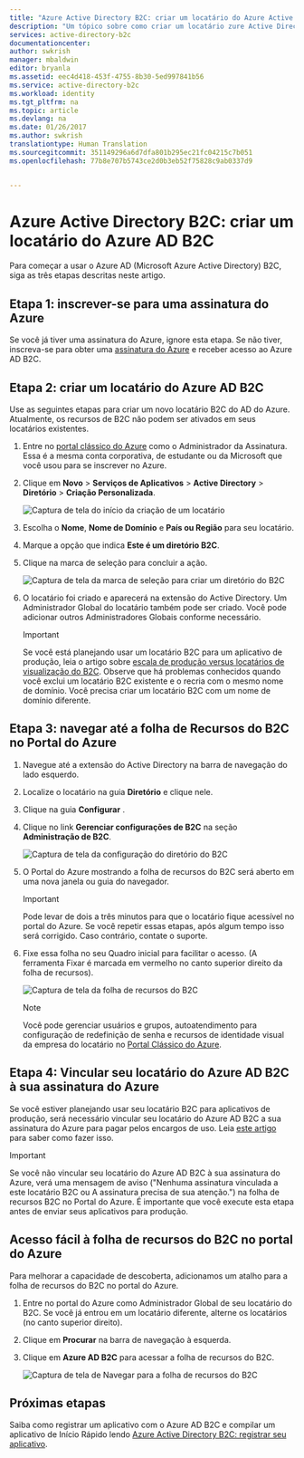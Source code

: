 ```yaml
---
title: "Azure Active Directory B2C: criar um locatário do Azure Active Directory B2C | Microsoft Docs"
description: "Um tópico sobre como criar um locatário zure Active Directory B2C"
services: active-directory-b2c
documentationcenter: 
author: swkrish
manager: mbaldwin
editor: bryanla
ms.assetid: eec4d418-453f-4755-8b30-5ed997841b56
ms.service: active-directory-b2c
ms.workload: identity
ms.tgt_pltfrm: na
ms.topic: article
ms.devlang: na
ms.date: 01/26/2017
ms.author: swkrish
translationtype: Human Translation
ms.sourcegitcommit: 351149296a6d7dfa801b295ec21fc04215c7b051
ms.openlocfilehash: 77b8e707b5743ce2d0b3eb52f75828c9ab0337d9


---
```

# <a name="azure-active-directory-b2c-create-an-azure-ad-b2c-tenant"></a>Azure Active Directory B2C: criar um locatário do Azure AD B2C
Para começar a usar o Azure AD (Microsoft Azure Active Directory) B2C, siga as três etapas descritas neste artigo.

## <a name="step-1-sign-up-for-an-azure-subscription"></a>Etapa 1: inscrever-se para uma assinatura do Azure
Se você já tiver uma assinatura do Azure, ignore esta etapa. Se não tiver, inscreva-se para obter uma [assinatura do Azure](../active-directory/sign-up-organization.md) e receber acesso ao Azure AD B2C.

## <a name="step-2-create-an-azure-ad-b2c-tenant"></a>Etapa 2: criar um locatário do Azure AD B2C
Use as seguintes etapas para criar um novo locatário B2C do AD do Azure. Atualmente, os recursos de B2C não podem ser ativados em seus locatários existentes.

1. Entre no [portal clássico do Azure](https://manage.windowsazure.com/) como o Administrador da Assinatura. Essa é a mesma conta corporativa, de estudante ou da Microsoft que você usou para se inscrever no Azure.
2. Clique em **Novo** > **Serviços de Aplicativos** > **Active Directory** > **Diretório** > **Criação Personalizada**.
   
    ![Captura de tela do início da criação de um locatário](./media/active-directory-b2c-get-started/new-directory.png)
3. Escolha o **Nome**, **Nome de Domínio** e **País ou Região** para seu locatário.
4. Marque a opção que indica **Este é um diretório B2C**.
5. Clique na marca de seleção para concluir a ação.
   
    ![Captura de tela da marca de seleção para criar um diretório do B2C](./media/active-directory-b2c-get-started/create-b2c-directory.png)
6. O locatário foi criado e aparecerá na extensão do Active Directory. Um Administrador Global do locatário também pode ser criado. Você pode adicionar outros Administradores Globais conforme necessário.
   
   > [!IMPORTANT]
   > Se você está planejando usar um locatário B2C para um aplicativo de produção, leia o artigo sobre [escala de produção versus locatários de visualização do B2C](active-directory-b2c-reference-tenant-type.md). Observe que há problemas conhecidos quando você exclui um locatário B2C existente e o recria com o mesmo nome de domínio. Você precisa criar um locatário B2C com um nome de domínio diferente.
   > 
   > 

## <a name="step-3-navigate-to-the-b2c-features-blade-on-the-azure-portal"></a>Etapa 3: navegar até a folha de Recursos do B2C no Portal do Azure
1. Navegue até a extensão do Active Directory na barra de navegação do lado esquerdo.
2. Localize o locatário na guia **Diretório** e clique nele.
3. Clique na guia **Configurar** .
4. Clique no link **Gerenciar configurações de B2C** na seção **Administração de B2C**.
   
    ![Captura de tela da configuração do diretório do B2C](./media/active-directory-b2c-get-started/b2c-directory-configure-tab.png)
5. O Portal do Azure mostrando a folha de recursos do B2C será aberto em uma nova janela ou guia do navegador.
   
   > [!IMPORTANT]
   > Pode levar de dois a três minutos para que o locatário fique acessível no portal do Azure. Se você repetir essas etapas, após algum tempo isso será corrigido. Caso contrário, contate o suporte.
   > 
   > 
6. Fixe essa folha no seu Quadro inicial para facilitar o acesso. (A ferramenta Fixar é marcada em vermelho no canto superior direito da folha de recursos).
   
    ![Captura de tela da folha de recursos do B2C](./media/active-directory-b2c-get-started/b2c-features-blade.png)
   
   > [!NOTE]
   > Você pode gerenciar usuários e grupos, autoatendimento para configuração de redefinição de senha e recursos de identidade visual da empresa do locatário no [Portal Clássico do Azure](https://manage.windowsazure.com/).
   > 
   > 

## <a name="step-4-link-your-azure-ad-b2c-tenant-to-your-azure-subscription"></a>Etapa 4: Vincular seu locatário do Azure AD B2C à sua assinatura do Azure
Se você estiver planejando usar seu locatário B2C para aplicativos de produção, será necessário vincular seu locatário do Azure AD B2C a sua assinatura do Azure para pagar pelos encargos de uso. Leia [este artigo](active-directory-b2c-how-to-enable-billing.md) para saber como fazer isso.

   > [!IMPORTANT]
   > Se você não vincular seu locatário do Azure AD B2C à sua assinatura do Azure, verá uma mensagem de aviso ("Nenhuma assinatura vinculada a este locatário B2C ou A assinatura precisa de sua atenção.") na folha de recursos B2C no Portal do Azure. É importante que você execute esta etapa antes de enviar seus aplicativos para produção.
   > 
   > 

## <a name="easy-access-to-the-b2c-features-blade-on-the-azure-portal"></a>Acesso fácil à folha de recursos do B2C no portal do Azure
Para melhorar a capacidade de descoberta, adicionamos um atalho para a folha de recursos do B2C no portal do Azure.

1. Entre no portal do Azure como Administrador Global de seu locatário do B2C. Se você já entrou em um locatário diferente, alterne os locatários (no canto superior direito).
2. Clique em **Procurar** na barra de navegação à esquerda.
3. Clique em **Azure AD B2C** para acessar a folha de recursos do B2C.
   
    ![Captura de tela de Navegar para a folha de recursos do B2C](./media/active-directory-b2c-get-started/b2c-browse.png)

## <a name="next-steps"></a>Próximas etapas
Saiba como registrar um aplicativo com o Azure AD B2C e compilar um aplicativo de Início Rápido lendo [Azure Active Directory B2C: registrar seu aplicativo](active-directory-b2c-app-registration.md).




<!--HONumber=Jan17_HO4-->


